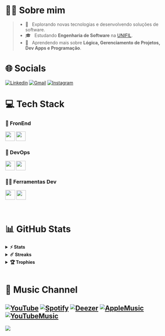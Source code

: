 # 🧑🏻&nbsp;Sobre mim

> - 🤔 &nbsp; Explorando novas tecnologias e desenvolvendo soluções de software.
> - 🎓 &nbsp; Estudando **Engenharia de Software** na <a href="https://unifil.br/">UNIFIL</a>.
> - 🌱 &nbsp; Aprendendo mais sobre **Lógica, Gerenciamento de Projetos, Dev Apps e Programação**.

# 🌐&nbsp;Socials
  
[![Linkedin](https://img.shields.io/badge/LinkedIn-0077B5?style=for-the-badge&logo=linkedin&logoColor=white)](https://www.linkedin.com/in/lucas-p-5b1585265)
[![Gmail](https://img.shields.io/badge/Gmail-D14836?style=for-the-badge&logo=gmail&logoColor=white)](mailto:lucas.fernandes@edu.unifil.br)
[![Instagram](https://img.shields.io/badge/Instagram-E4405F?style=for-the-badge&logo=instagram&logoColor=white)](https://www.instagram.com/p1nheiros/)

# 💻 Tech Stack


### 🦾 FronEnd

  <code><img height="30" src="https://cdn-icons-png.flaticon.com/512/732/732212.png"></code>
  <code><img height="30" src="https://cdn-icons-png.flaticon.com/512/732/732190.png"></code>

### 🦾 DevOps

  <code><img height="30" src="https://git-scm.com/images/logos/downloads/Git-Icon-1788C.png"></code>
  <code><img height="30" src="https://cdn-icons-png.flaticon.com/512/733/733553.png"></code>
  
### 👨‍💻 Ferramentas Dev

  <code><img height="31" src="https://cdn.icon-icons.com/icons2/2107/PNG/512/file_type_vscode_icon_130084.png"></code>
  <code><img height="30" src="https://cdn-icons-png.flaticon.com/512/5968/5968672.png"></code>

<br/>

# 📊 GitHub Stats

<details>	
  <summary><b>⚡ Stats</b></summary>

  <br />
  <img height="180em" src="https://github-readme-stats.vercel.app/api?username=p1nheiros&theme=dark&hide_border=true&include_all_commits=false&count_private=false" />
  <img height="180em" src="https://github-readme-stats.vercel.app/api/top-langs/?username=p1nheiros&theme=dark&hide_border=true&include_all_commits=false&count_private=false&layout=compact"/>
</details>

<details>	
  <summary><b>☄️ Streaks</b></summary>

  <br />
  <img height="180em" src="https://github-readme-streak-stats.herokuapp.com/?user=p1nheiros&theme=dark&hide_border=true" />
</details>

<details>	
  <summary><b>🏆 Trophies</b></summary>

  <br />
 <a href="https://github.com/ryo-ma/github-profile-trophy"><img src="https://github-profile-trophy.vercel.app/?username=p1neiros&theme=radical&no-frame=true&no-bg=false&margin-w=4" /></a>
</details>

<br/>

# 🎵 Music Channel

[![YouTube](https://img.shields.io/badge/YouTube-FF0000?style=for-the-badge&logo=youtube&logoColor=white)](https://www.youtube.com/@pinheiross)
[![Spotify](https://img.shields.io/badge/Spotify-1ED760?&style=for-the-badge&logo=spotify&logoColor=white)](https://open.spotify.com/artist/3YW8uyBdplS6ZKxTi3Vt6z?si=lZM9XgO9R4uxWoLo_LOVfw&nd=1)
[![Deezer](https://img.shields.io/badge/Deezer-FEAA2D?style=for-the-badge&logo=deezer&logoColor=white)](https://deezer.page.link/KsatPt13niZwDTJf7)
[![AppleMusic](https://img.shields.io/badge/apple%20music-F34E68?style=for-the-badge&logo=apple%20music&logoColor=white)](https://music.apple.com/fi/artist/pinheiro%24/1624647277)
[![YouTubeMusic](https://img.shields.io/badge/YouTube_Music-FF0000?style=for-the-badge&logo=youtube-music&logoColor=white)](https://music.youtube.com/channel/UCXc1UIn2awhQSIB0xIDeu-g)<br>
---
[![](https://visitcount.itsvg.in/api?id=junior-slv&icon=1&color=8)](https://visitcount.itsvg.in)
